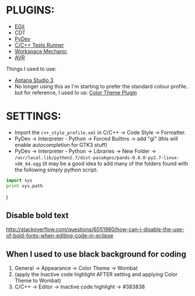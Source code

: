 # PLUGINS:

* [EGit](http://www.eclipse.org/egit/download/)
* CDT
* [PyDev](http://pydev.org/manual_101_install.html)
* [C/C++ Tests Runner](https://github.com/xgsa/cdt-tests-runner/wiki/Tutorial)
* [Workspace Mechanic](http://code.google.com/a/eclipselabs.org/p/workspacemechanic/)
* [AVR](http://avr-eclipse.sourceforge.net/updatesite)

Things I used to use:
* [Aptana Studio 3](http://www.aptana.com/products/studio3/download)
* No longer using this as I'm starting to prefer the standard colour profile.. 
  but for reference, I used to us: [Color Theme Plugin](http://marketplace.eclipse.org/content/eclipse-color-theme)


# SETTINGS:

* Import the `c++_style_profile.xml` in C/C++ -> Code Style -> Formatter.
* PyDev -> Interpreter - Python -> Forced Builtins -> add "gi"  (this will enable autocompletion for GTK3 stuff)
* PyDev -> Interpreter - Python -> Libraries -> New Folder -> `/usr/local.lib/python2.7/dist-pacakges/pands-0.8.0-py2.7-linux-x86_64.egg`
(it may be a good idea to add many of the folders found with the following simply python script:
```Python
import sys
print sys.path
```
)

## Disable bold text
http://stackoverflow.com/questions/6051980/how-can-i-disable-the-use-of-bold-fonts-when-editing-code-in-eclipse

## When I used to use black background for coding

1. General -> Appearance -> Color Theme -> Wombat
2. (apply the Inactive code highlight AFTER setting and applying Color Theme to Wombat)
3. C/C++ -> Editor -> Inactive code highlight -> #383838
